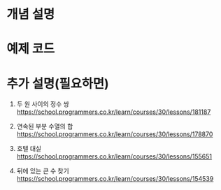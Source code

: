 # 개념 설명
# 예제 코드
# 추가 설명(필요하면)



1. 두 원 사이의 정수 쌍
https://school.programmers.co.kr/learn/courses/30/lessons/181187


2. 연속된 부분 수열의 합
https://school.programmers.co.kr/learn/courses/30/lessons/178870


3. 호텔 대실
https://school.programmers.co.kr/learn/courses/30/lessons/155651


4. 뒤에 있는 큰 수 찾기
https://school.programmers.co.kr/learn/courses/30/lessons/154539